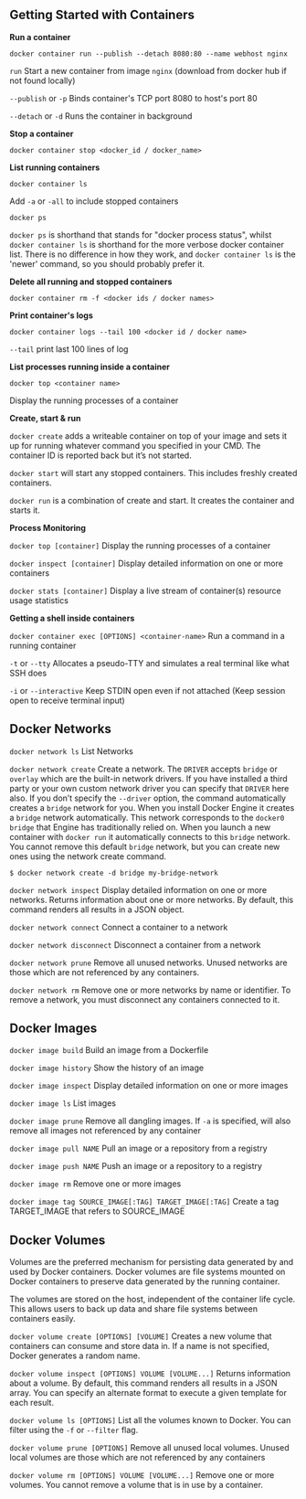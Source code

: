 ## Getting Started with Containers

**Run a container**

`docker container run --publish --detach 8080:80 --name webhost nginx`

`run` Start a new container from image `nginx` (download from docker hub if not found locally)

`--publish` or `-p` Binds container's TCP port 8080 to host's port 80

`--detach` or `-d` Runs the container in background

**Stop a container**

`docker container stop <docker_id / docker_name>`

**List running containers**

`docker container ls`

Add `-a` or `-all` to include stopped containers

`docker ps`

`docker ps` is shorthand that stands for "docker process status", whilst `docker container ls` is shorthand for the more verbose docker container list. There is no difference in how they work, and `docker container ls` is the 'newer' command, so you should probably prefer it.

**Delete all running and stopped containers**

`docker container rm -f <docker ids / docker names>`

**Print container's logs**

`docker container logs --tail 100 <docker id / docker name>`

`--tail` print last 100 lines of log

**List processes running inside a container**

`docker top <container name>`

Display the running processes of a container

**Create, start & run**

`docker create` adds a writeable container on top of your image and sets it up for running whatever command you specified in your CMD. The container ID is reported back but it’s not started.

`docker start` will start any stopped containers. This includes freshly created containers.

`docker run` is a combination of create and start. It creates the container and starts it.

**Process Monitoring**

`docker top [container]` Display the running processes of a container

`docker inspect [container]` Display detailed information on one or more containers

`docker stats [container]` Display a live stream of container(s) resource usage statistics

**Getting a shell inside containers**

`docker container exec [OPTIONS] <container-name>` Run a command in a running container

`-t` or `--tty` Allocates a pseudo-TTY and simulates a real terminal like what SSH does

`-i` or `--interactive` Keep STDIN open even if not attached (Keep session open to receive terminal input)

## Docker Networks

`docker network ls` List Networks

`docker network create` Create a network. The `DRIVER` accepts `bridge` or `overlay` which are the built-in network drivers. If you have installed a third party or your own custom network driver you can specify that `DRIVER` here also. If you don’t specify the `--driver` option, the command automatically creates a `bridge` network for you. When you install Docker Engine it creates a `bridge` network automatically. This network corresponds to the `docker0` `bridge` that Engine has traditionally relied on. When you launch a new container with `docker run` it automatically connects to this `bridge` network. You cannot remove this default `bridge` network, but you can create new ones using the network create command. 

`$ docker network create -d bridge my-bridge-network
`

`docker network inspect` Display detailed information on one or more networks. Returns information about one or more networks. By default, this command renders all results in a JSON object.

`docker network connect` Connect a container to a network

`docker network disconnect` Disconnect a container from a network

`docker network prune` Remove all unused networks. Unused networks are those which are not referenced by any containers.

`docker network rm` Remove one or more networks by name or identifier. To remove a network, you must disconnect any containers connected to it.

## Docker Images

`docker image build` Build an image from a Dockerfile

`docker image history` Show the history of an image

`docker image inspect` Display detailed information on one or more images

`docker image ls` List images

`docker image prune` Remove all dangling images. If `-a` is specified, will also remove all images not referenced by any container

`docker image pull NAME` Pull an image or a repository from a registry

`docker image push NAME` Push an image or a repository to a registry

`docker image rm` Remove one or more images

`docker image tag SOURCE_IMAGE[:TAG] TARGET_IMAGE[:TAG]` Create a tag TARGET_IMAGE that refers to SOURCE_IMAGE

## Docker Volumes

Volumes are the preferred mechanism for persisting data generated by and used by Docker containers. Docker volumes are file systems mounted on Docker containers to preserve data generated by the running container.

The volumes are stored on the host, independent of the container life cycle. This allows users to back up data and share file systems between containers easily. 

`docker volume create [OPTIONS] [VOLUME]` Creates a new volume that containers can consume and store data in. If a name is not specified, Docker generates a random name.

`docker volume inspect [OPTIONS] VOLUME [VOLUME...]` Returns information about a volume. By default, this command renders all results in a JSON array. You can specify an alternate format to execute a given template for each result.

`docker volume ls [OPTIONS]` List all the volumes known to Docker. You can filter using the `-f` or `--filter` flag.

`docker volume prune [OPTIONS]` Remove all unused local volumes. Unused local volumes are those which are not referenced by any containers

`docker volume rm [OPTIONS] VOLUME [VOLUME...]` Remove one or more volumes. You cannot remove a volume that is in use by a container.

